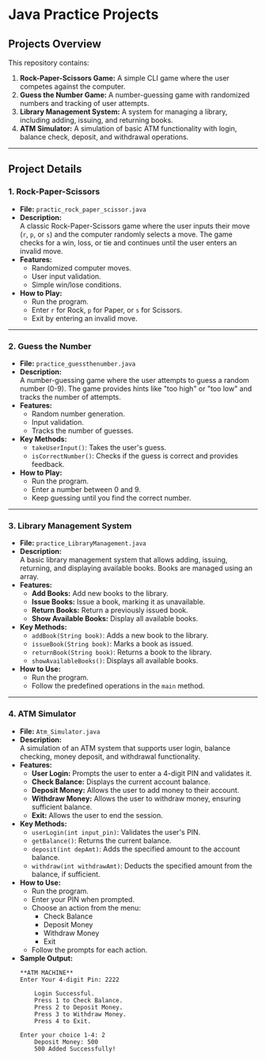 
# **Java Practice Projects**

## **Projects Overview**

This repository contains:
1. **Rock-Paper-Scissors Game:** A simple CLI game where the user competes against the computer.
2. **Guess the Number Game:** A number-guessing game with randomized numbers and tracking of user attempts.
3. **Library Management System:** A system for managing a library, including adding, issuing, and returning books.
4. **ATM Simulator:** A simulation of basic ATM functionality with login, balance check, deposit, and withdrawal operations.

---

## **Project Details**

### **1. Rock-Paper-Scissors**
- **File:** `practic_rock_paper_scissor.java`
- **Description:**  
  A classic Rock-Paper-Scissors game where the user inputs their move (`r`, `p`, or `s`) and the computer randomly selects a move. The game checks for a win, loss, or tie and continues until the user enters an invalid move.
- **Features:**
  - Randomized computer moves.
  - User input validation.
  - Simple win/lose conditions.
- **How to Play:**
  - Run the program.
  - Enter `r` for Rock, `p` for Paper, or `s` for Scissors.
  - Exit by entering an invalid move.

---

### **2. Guess the Number**
- **File:** `practice_guessthenumber.java`
- **Description:**  
  A number-guessing game where the user attempts to guess a random number (0-9). The game provides hints like "too high" or "too low" and tracks the number of attempts.
- **Features:**
  - Random number generation.
  - Input validation.
  - Tracks the number of guesses.
- **Key Methods:**
  - `takeUserInput()`: Takes the user's guess.
  - `isCorrectNumber()`: Checks if the guess is correct and provides feedback.
- **How to Play:**
  - Run the program.
  - Enter a number between 0 and 9.
  - Keep guessing until you find the correct number.

---

### **3. Library Management System**
- **File:** `practice_LibraryManagement.java`
- **Description:**  
  A basic library management system that allows adding, issuing, returning, and displaying available books. Books are managed using an array.
- **Features:**
  - **Add Books:** Add new books to the library.
  - **Issue Books:** Issue a book, marking it as unavailable.
  - **Return Books:** Return a previously issued book.
  - **Show Available Books:** Display all available books.
- **Key Methods:**
  - `addBook(String book)`: Adds a new book to the library.
  - `issueBook(String book)`: Marks a book as issued.
  - `returnBook(String book)`: Returns a book to the library.
  - `showAvailableBooks()`: Displays all available books.
- **How to Use:**
  - Run the program.
  - Follow the predefined operations in the `main` method.

---

### **4. ATM Simulator**
- **File:** `Atm_Simulator.java`
- **Description:**  
  A simulation of an ATM system that supports user login, balance checking, money deposit, and withdrawal functionality.
- **Features:**
  - **User Login:** Prompts the user to enter a 4-digit PIN and validates it.
  - **Check Balance:** Displays the current account balance.
  - **Deposit Money:** Allows the user to add money to their account.
  - **Withdraw Money:** Allows the user to withdraw money, ensuring sufficient balance.
  - **Exit:** Allows the user to end the session.
- **Key Methods:**
  - `userLogin(int input_pin)`: Validates the user's PIN.
  - `getBalance()`: Returns the current balance.
  - `deposit(int depAmt)`: Adds the specified amount to the account balance.
  - `withdraw(int withdrawAmt)`: Deducts the specified amount from the balance, if sufficient.
- **How to Use:**
  - Run the program.
  - Enter your PIN when prompted.
  - Choose an action from the menu:
    - Check Balance
    - Deposit Money
    - Withdraw Money
    - Exit
  - Follow the prompts for each action.
- **Sample Output:**
  ```
  **ATM MACHINE**
  Enter Your 4-digit Pin: 2222

      Login Successful.
      Press 1 to Check Balance.
      Press 2 to Deposit Money.
      Press 3 to Withdraw Money.
      Press 4 to Exit.

  Enter your choice 1-4: 2
      Deposit Money: 500
      500 Added Successfully!
  ```
